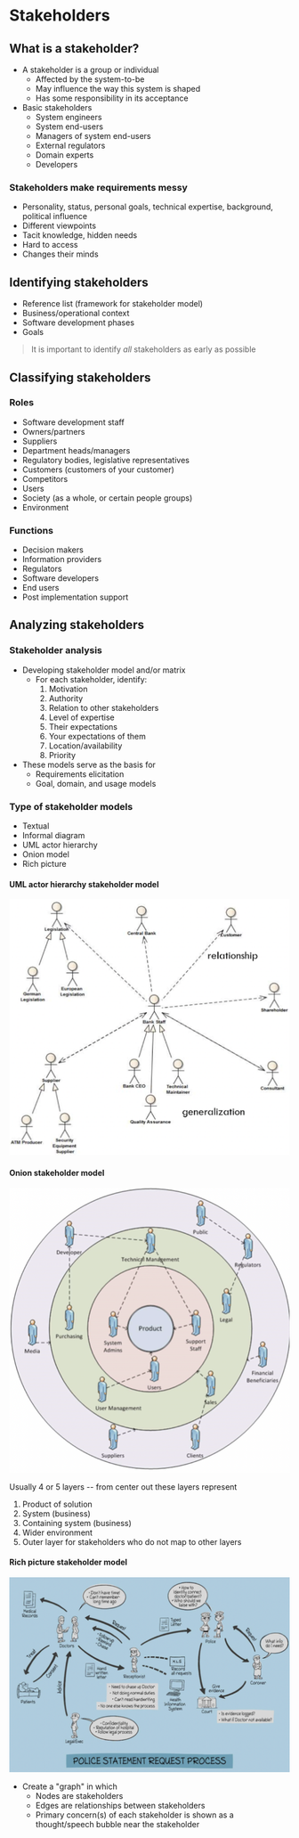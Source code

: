 # Stakeholders

## What is a stakeholder?

- A stakeholder is a group or individual
	- Affected by the system-to-be
	- May influence the way this system is shaped
	- Has some responsibility in its acceptance
- Basic stakeholders
	- System engineers
	- System end-users
	- Managers of system end-users
	- External regulators
	- Domain experts
	- Developers

### Stakeholders make requirements messy

- Personality, status, personal goals, technical expertise, background, political influence
- Different viewpoints
- Tacit knowledge, hidden needs
- Hard to access
- Changes their minds

## Identifying stakeholders

- Reference list (framework for stakeholder model)
- Business/operational context
- Software development phases
- Goals

> It is important to identify *all* stakeholders as early as possible

## Classifying stakeholders

### Roles

- Software development staff
- Owners/partners
- Suppliers
- Department heads/managers
- Regulatory bodies, legislative representatives
- Customers (customers of your customer)
- Competitors
- Users
- Society (as a whole, or certain people groups)
- Environment

### Functions

- Decision makers
- Information providers
- Regulators
- Software developers
- End users
- Post implementation support

## Analyzing stakeholders

### Stakeholder analysis

- Developing stakeholder model and/or matrix
	- For each stakeholder, identify:
		1) Motivation
		2) Authority
		3) Relation to other stakeholders
		4) Level of expertise
		5) Their expectations
		6) Your expectations of them
		7) Location/availability
		8) Priority
- These models serve as the basis for
	- Requirements elicitation
	- Goal, domain, and usage models

### Type of stakeholder models

- Textual
- Informal diagram
- UML actor hierarchy
- Onion model
- Rich picture

#### UML actor hierarchy stakeholder model

![UML Hierarchy Model](./figures/uml-hierarchy-model.png)

#### Onion stakeholder model

![Onion Model](./figures/onion-model.png)

Usually 4 or 5 layers -- from center out these layers represent

1) Product of solution
2) System (business)
3) Containing system (business)
4) Wider environment
5) Outer layer for stakeholders who do not map to other layers

#### Rich picture stakeholder model

![Rich Picture Model](./figures/rich-picture-model.png)

- Create a "graph" in which
	- Nodes are stakeholders
	- Edges are relationships between stakeholders
	- Primary concern(s) of each stakeholder is shown as a thought/speech bubble near the stakeholder